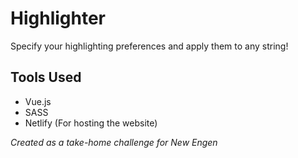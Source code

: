 # Highlighter
Specify your highlighting preferences and apply them to any string!

## Tools Used
- Vue.js
- SASS
- Netlify (For hosting the website)

*Created as a take-home challenge for New Engen*
